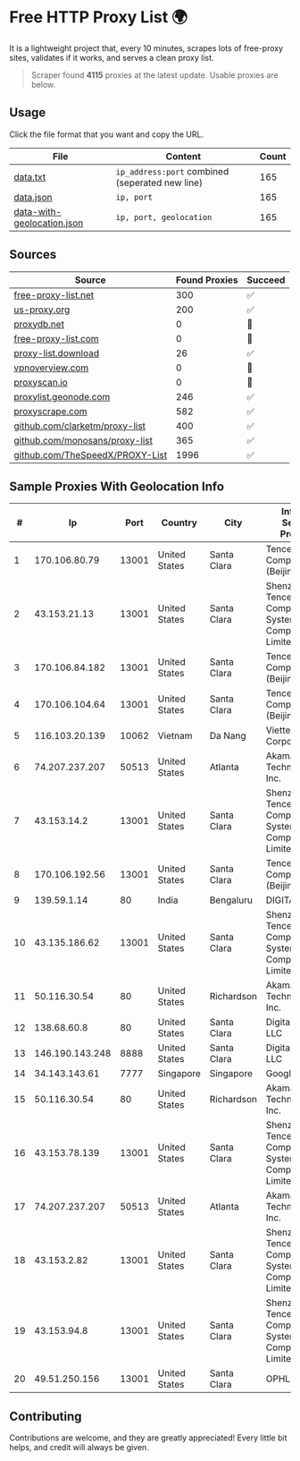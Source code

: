 
# Free HTTP Proxy List 🌍

It is a lightweight project that, every 10 minutes, scrapes lots of free-proxy sites, validates if it works, and serves a clean proxy list.


> Scraper found **4115** proxies at the latest update. Usable proxies are below.

## Usage

Click the file format that you want and copy the URL.


|File|Content|Count|
|----|-------|-----|
|[data.txt](https://raw.githubusercontent.com/themiralay/Proxy-List-World/master/data.txt)|`ip_address:port` combined (seperated new line)|165|
|[data.json](https://raw.githubusercontent.com/themiralay/Proxy-List-World/master/data.json)|`ip, port`|165|
|[data-with-geolocation.json](https://raw.githubusercontent.com/themiralay/Proxy-List-World/master/data-with-geolocation.json)|`ip, port, geolocation`|165|

## Sources

|Source|Found Proxies|Succeed|
|------|-------------|-------|
|[free-proxy-list.net](https://free-proxy-list.net)|300|✅|
|[us-proxy.org](https://www.us-proxy.org)|200|✅|
|[proxydb.net](http://proxydb.net)|0|🚫|
|[free-proxy-list.com](https://free-proxy-list.com/?page=&port=&type%5B%5D=http&type%5B%5D=https&up_time=0&search=Search)|0|🚫|
|[proxy-list.download](https://www.proxy-list.download/HTTP)|26|✅|
|[vpnoverview.com](https://vpnoverview.com/privacy/anonymous-browsing/free-proxy-servers)|0|🚫|
|[proxyscan.io](https://www.proxyscan.io)|0|🚫|
|[proxylist.geonode.com](https://proxylist.geonode.com/api/proxy-list?limit=300&page=1&sort_by=lastChecked&sort_type=desc&protocols=http,https)|246|✅|
|[proxyscrape.com](https://api.proxyscrape.com/v2/?request=displayproxies&protocol=http&timeout=10000&country=all&ssl=all&anonymity=all)|582|✅|
|[github.com/clarketm/proxy-list](https://raw.githubusercontent.com/clarketm/proxy-list/master/proxy-list-raw.txt)|400|✅|
|[github.com/monosans/proxy-list](https://raw.githubusercontent.com/monosans/proxy-list/main/proxies/http.txt)|365|✅|
|[github.com/TheSpeedX/PROXY-List](https://raw.githubusercontent.com/TheSpeedX/PROXY-List/master/http.txt)|1996|✅|


## Sample Proxies With Geolocation Info

|#|Ip|Port|Country|City|Internet Service Provider|
|-|--|----|-------|----|-------------------------|
|1|170.106.80.79|13001|United States|Santa Clara|Tencent Cloud Computing (Beijing) Co|
|2|43.153.21.13|13001|United States|Santa Clara|Shenzhen Tencent Computer Systems Company Limited|
|3|170.106.84.182|13001|United States|Santa Clara|Tencent Cloud Computing (Beijing) Co|
|4|170.106.104.64|13001|United States|Santa Clara|Tencent Cloud Computing (Beijing) Co|
|5|116.103.20.139|10062|Vietnam|Da Nang|Viettel Corporation|
|6|74.207.237.207|50513|United States|Atlanta|Akamai Technologies, Inc.|
|7|43.153.14.2|13001|United States|Santa Clara|Shenzhen Tencent Computer Systems Company Limited|
|8|170.106.192.56|13001|United States|Santa Clara|Tencent Cloud Computing (Beijing) Co|
|9|139.59.1.14|80|India|Bengaluru|DIGITALOCEAN|
|10|43.135.186.62|13001|United States|Santa Clara|Shenzhen Tencent Computer Systems Company Limited|
|11|50.116.30.54|80|United States|Richardson|Akamai Technologies, Inc.|
|12|138.68.60.8|80|United States|Santa Clara|DigitalOcean, LLC|
|13|146.190.143.248|8888|United States|Santa Clara|DigitalOcean, LLC|
|14|34.143.143.61|7777|Singapore|Singapore|Google LLC|
|15|50.116.30.54|80|United States|Richardson|Akamai Technologies, Inc.|
|16|43.153.78.139|13001|United States|Santa Clara|Shenzhen Tencent Computer Systems Company Limited|
|17|74.207.237.207|50513|United States|Atlanta|Akamai Technologies, Inc.|
|18|43.153.2.82|13001|United States|Santa Clara|Shenzhen Tencent Computer Systems Company Limited|
|19|43.153.94.8|13001|United States|Santa Clara|Shenzhen Tencent Computer Systems Company Limited|
|20|49.51.250.156|13001|United States|Santa Clara|OPHL|



## Contributing

Contributions are welcome, and they are greatly appreciated! Every
little bit helps, and credit will always be given.

